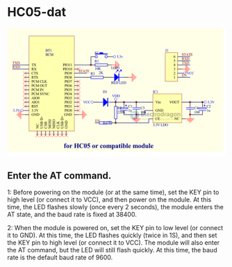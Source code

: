 
# HC05-dat 

![](2023-10-23-15-05-01.png)

## Enter the AT command.

1: Before powering on the module (or at the same time), set the KEY pin to high level (or connect it to VCC), and then power on the module. At this time, the LED flashes slowly (once every 2 seconds), the module enters the AT state, and the baud rate is fixed at 38400.

2: When the module is powered on, set the KEY pin to low level (or connect it to GND). At this time, the LED flashes quickly (twice in 1S), and then set the KEY pin to high level (or connect it to VCC). The module will also enter the AT command, but the LED will still flash quickly. At this time, the baud rate is the default baud rate of 9600.

